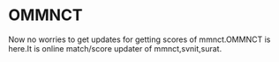 # OMMNCT
Now no worries to get updates for getting scores of mmnct.OMMNCT is here.It is online match/score updater of mmnct,svnit,surat.
